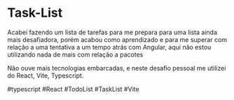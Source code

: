 # Task-List
Acabei fazendo um lista de tarefas para me prepara para uma lista ainda mais desafiadora, porém acabou como aprendizado e para me superar com relação a uma tentativa a um tempo atrás com Angular, aqui não estou utilizando nada de mais com relação a pacotes

Não ouve mais tecnologias embarcadas, e neste desafio pessoal me utilizei do React, Vite, Typescript.

#typescript 
#React
#TodoList
#TaskList
#Vite
